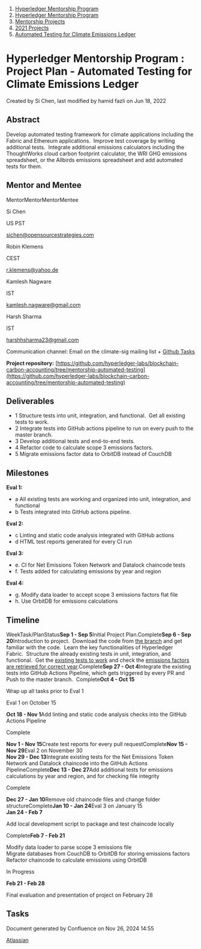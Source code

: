 1. [Hyperledger Mentorship Program](index.html)
2. [Hyperledger Mentorship Program](Hyperledger-Mentorship-Program_21954571.html)
3. [Mentorship Projects](Mentorship-Projects_21954604.html)
4. [2021 Projects](2021-Projects_21964295.html)
5. [Automated Testing for Climate Emissions Ledger](Automated-Testing-for-Climate-Emissions-Ledger_21954732.html)

# Hyperledger Mentorship Program : Project Plan - Automated Testing for Climate Emissions Ledger

Created by Si Chen, last modified by hamid fazli on Jun 18, 2022

## **Abstract**

Develop automated testing framework for climate applications including the Fabric and Ethereum applications.  Improve test coverage by writing additional tests.  Integrate additional emissions calculators including the ThoughtWorks cloud carbon footprint calculator, the WRI GHG emissions spreadsheet, or the Allbirds emissions spreadsheet and add automated tests for them.

## **Mentor and Mentee**

MentorMentorMentorMentee

Si Chen

US PST

sichen@opensourcestrategies.com

Robin Klemens

CEST

r.klemens@yahoo.de

Kamlesh Nagware

IST

kamlesh.nagware@gmail.com

Harsh Sharma

IST

harshhsharma23@gmail.com

Communication channel: Email on the climate-sig mailing list + [Github Tasks](https://github.com/hyperledger-labs/blockchain-carbon-accounting/labels/mentorship-testing)

**Project repository:** [https://github.com/hyperledger-labs/blockchain-carbon-accounting/tree/mentorship-automated-testing](https://github.com/hyperledger-labs/blockchain-carbon-accounting/tree/mentorship-automated-testing)

## **Deliverables**

- 1 Structure tests into unit, integration, and functional.  Get all existing tests to work.
- 2 Integrate tests into GitHub actions pipeline to run on every push to the master branch.
- 3 Develop additional tests and end-to-end tests.
- 4 Refactor code to calculate scope 3 emissions factors.
- 5 Migrate emissions factor data to OrbitDB instead of CouchDB

## **Milestones**

**Eval 1:**

- a All existing tests are working and organized into unit, integration, and functional
- b Tests integrated into GitHub actions pipeline.

**Eval 2:**

- c Linting and static code analysis integrated with GitHub actions
- d HTML test reports generated for every CI run

**Eval 3:**

- e. CI for Net Emissions Token Network and Datalock chaincode tests
- f. Tests added for calculating emissions by year and region

**Eval 4:**

- g. Modify data loader to accept scope 3 emissions factors flat file
- h. Use OrbitDB for emissions calculations

## **Timeline**

WeekTask/PlanStatus**Sep 1 - Sep 5**Initial Project Plan.Complete**Sep 6 - Sep 20**Introduction to project.  Download the code from [the branch](https://github.com/hyperledger-labs/blockchain-carbon-accounting/tree/mentorship-automated-testing) and get familiar with the code.  Learn the key functionalities of Hyperledger Fabric.  Structure the already existing tests in unit, integration, and functional.  Get the [existing tests to work](https://github.com/hyperledger-labs/blockchain-carbon-accounting/issues/80) and check the [emissions factors are retrieved for correct year](https://github.com/hyperledger-labs/blockchain-carbon-accounting/issues/190).Complete**Sep 27 - Oct 4**Integrate the existing tests into GitHub Actions Pipeline, which gets triggered by every PR and Push to the master branch.  Complete**Oct 4 - Oct 15**

Wrap up all tasks prior to Eval 1

Eval 1 on October 15

**Oct 18 - Nov 1**Add linting and static code analysis checks into the GitHub Actions Pipeline

Complete

**Nov 1 - Nov 15**Create test reports for every pull requestComplete**Nov 15 - Nov 29**Eval 2 on November 30  
**Nov 29 - Dec 13**Integrate existing tests for the Net Emissions Token Network and Datalock chaincode into the GitHub Actions PipelineComplete**Dec 13 - Dec 27**Add additional tests for emissions calculations by year and region, and for checking file integrity

Complete

**Dec 27 - Jan 10**Remove old chaincode files and change folder structureComplete**Jan 10 - Jan 24**Eval 3 on January 15  
**Jan 24 - Feb 7**

Add local development script to package and test chaincode locally

Complete**Feb 7 - Feb 21**

Modify data loader to parse scope 3 emissions file  
Migrate databases from CouchDB to OrbitDB for storing emissions factors  
Refactor chaincode to calculate emissions using OrbitDB

In Progress

**Feb 21 - Feb 28**

Final evaluation and presentation of project on February 28

## **Tasks**

Document generated by Confluence on Nov 26, 2024 14:55

[Atlassian](http://www.atlassian.com/)

